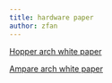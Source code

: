 ```yaml
---
title: hardware paper
author: zfan
---
```


[Hopper arch white paper](https://www.advancedclustering.com/wp-content/uploads/2022/03/gtc22-whitepaper-hopper.pdf)

[Ampare arch white paper](https://images.nvidia.cn/aem-dam/en-zz/Solutions/data-center/nvidia-ampere-architecture-whitepaper.pdf)
